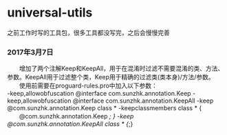 # universal-utils
之前工作时写的工具包，很多工具都没写完，之后会慢慢完善

### 2017年3月7日
　　增加了两个注解Keep和KeepAll，用于在混淆时过滤不需要混淆的类、方法、参数。KeepAll用于过滤整个类，Keep用于精确的过滤类(类本身)/方法/参数。  
　　使用前需要在proguard-rules.pro中加入以下参数：  
	-keep,allowobfuscation @interface com.sunzhk.annotation.Keep
	-keep,allowobfuscation @interface com.sunzhk.annotation.KeepAll
	-keep @com.sunzhk.annotation.Keep class *
	-keepclassmembers class * {
	　　@com.sunzhk.annotation.Keep *;
	}
	-keep @com.sunzhk.annotation.KeepAll class * {*;}
